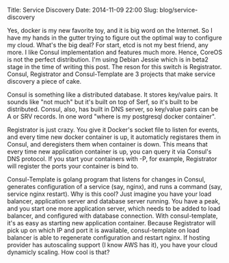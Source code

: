 Title: Service Discovery
Date: 2014-11-09 22:00
Slug: blog/service-discovery


Yes, docker is my new favorite toy, and it is big word on the Internet. So I have my hands in the gutter trying to figure out the optimal way to configure my cloud. What's the big deal? For start, etcd is not my best friend, any more. I like Consul implementation and features much more. Hence, CoreOS is not the perfect distribution. I'm using Debian Jessie which is in beta2 stage in the time of writing this post. The reson for this switch is Registrator. Consul, Registrator and Consul-Template are 3 projects that make service discovery a piece of cake.

Consul is something like a distributed database. It stores key/value pairs. It sounds like "not much" but it's built on top of Serf, so it's built to be distributed. Consul, also, has built in DNS server, so key/value pairs can be A or SRV records. In one word "where is my postgresql docker container".

Registrator is just crazy. You give it Docker's socket file to listen for events, and every time new docker container is up, it automaticly registares them in Consul, and deregisters them when container is down. This means that every time new application container is up, you can query it via Consul's DNS protocol. If you start your containers with -P, for example, Registrator will register the ports your container is bind to.

Consul-Template is golang program that listens for changes in Consul, generates configuration of a service (say, nginx), and runs a command (say, service nginx restart). Why is this cool? Just imagine you have your load balancer, application server and database server running. You have a peak, and you start one more application server, which needs to be added to load balancer, and configured with database connection. With consul-template, it's as easy as starting new application container. Because Registrator will pick up on which IP and port it is awailable, consul-template on load balancer is able to regenerate configuration and restart nginx. If hosting provider has autoscaling support (I know AWS has it), you have your cloud dynamicly scaling. How cool is that?
